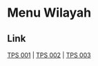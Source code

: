 # Menu Wilayah

## Link

[TPS 001](https://github.com/gigit-pemilu/pemilu-2024-81-maluku/tree/main/pileg-dpr/hitung-suara/sub/81-maluku/sub/05-seram-bagian-timur/sub/03-werinama/sub/2001-batuasa/sub/001-tps)
 | 
[TPS 002](https://github.com/gigit-pemilu/pemilu-2024-81-maluku/tree/main/pileg-dpr/hitung-suara/sub/81-maluku/sub/05-seram-bagian-timur/sub/03-werinama/sub/2001-batuasa/sub/002-tps)
 | 
[TPS 003](https://github.com/gigit-pemilu/pemilu-2024-81-maluku/tree/main/pileg-dpr/hitung-suara/sub/81-maluku/sub/05-seram-bagian-timur/sub/03-werinama/sub/2001-batuasa/sub/003-tps)

